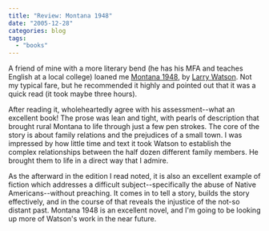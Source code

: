 ```yaml
---
title: "Review: Montana 1948"
date: "2005-12-28"
categories: blog
tags:
  - "books"
---
```


A friend of mine with a more literary bend (he has his MFA and teaches English at a local college) loaned me [Montana 1948](http://www.amazon.com/gp/product/0671507036/104-4354431-7230332?v=glance&n=283155), by [Larry Watson](http://larry-watson.com/). Not my typical fare, but he recommended it highly and pointed out that it was a quick read (it took maybe three hours).

After reading it, wholeheartedly agree with his assessment--what an excellent book! The prose was lean and tight, with pearls of description that brought rural Montana to life through just a few pen strokes. The core of the story is about family relations and the prejudices of a small town. I was impressed by how little time and text it took Watson to establish the complex relationships between the half dozen different family members. He brought them to life in a direct way that I admire.

As the afterward in the edition I read noted, it is also an excellent example of fiction which addresses a difficult subject--specifically the abuse of Native Americans--without preaching. It comes in to tell a story, builds the story effectively, and in the course of that reveals the injustice of the not-so distant past. Montana 1948 is an excellent novel, and I'm going to be looking up more of Watson's work in the near future.
